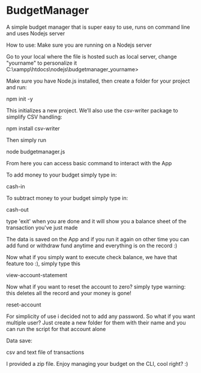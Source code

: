 # BudgetManager
A simple budget manager that is super easy to use, runs on command line and uses Nodejs server

How to use:
Make sure you are running on a Nodejs server

Go to your local where the file is hosted such as local server, change "yourname" to personalize it
C:\xampp\htdocs\nodejs\budgetmanager_yourname>

Make sure you have Node.js installed, then create a folder for your project and run:

npm init -y

This initializes a new project. We’ll also use the csv-writer package to simplify CSV handling:

npm install csv-writer

Then simply run

node budgetmanager.js

From here you can access basic command to interact with the App

To add money to your budget simply type in:

cash-in <amount> <description>

To subtract money to your budget simply type in:

cash-out <amout> <description>

type 'exit' when you are done and it will show you a balance sheet of the transaction you've just made

The data is saved on the App and if you run it again on other time you can add fund or withdraw fund anytime and everything is on the record :)

Now what if you simply want to execute check balance, we have that feature too :), simply type this

view-account-statement

Now what if you want to reset the account to zero? simply type warning: this deletes all the record and your money is gone!

reset-account

For simplicity of use i decided not to add any password. So what if you want multiple user? Just create a new folder for them with their name and you can run the script for that account alone

Data save:

csv and text file of transactions

I provided a zip file. Enjoy managing your budget on the CLI, cool right? :)


